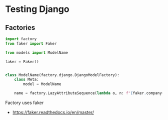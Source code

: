 # Testing Django

## Factories

```python
import factory
from faker import Faker

from models import ModelName

faker = Faker()


class ModelName(factory.django.DjangoModelFactory):
    class Meta:
        model = ModelName

    name = factory.LazyAttributeSequence(lambda o, n: f"{faker.company()}_{n}.sql")

```

Factory uses faker

- https://faker.readthedocs.io/en/master/
